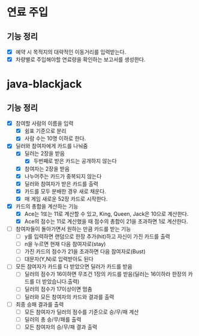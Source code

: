 # 연료 주입

## 기능 정리

- [x] 예약 시 목적지의 대략적인 이동거리를 입력받는다.
- [x] 차량별로 주입해야할 연료량을 확인하는 보고서를 생성한다.

# java-blackjack

## 기능 정리

- [x] 참여할 사람의 이름을 입력
    - [x] 쉼표 기준으로 분리
    - [x] 사람 수는 10명 이하로 한다.
- [X] 딜러와 참여자에게 카드를 나눠줌
    - [x] 딜러는 2장을 받음
        - [x] 두번째로 받은 카드는 공개하지 않는다
    - [x] 참여자는 2장을 받음
    - [x] 나누어주는 카드가 중복되지 않는다
    - [x] 딜러와 참여자가 받은 카드를 출력
    - [x] 카드를 모두 분배한 경우 새로 채운다.
    - [x] 매 게임 새로운 52장 카드로 시작한다.
- [x] 카드의 총합을 계산하는 기능
    - [x] Ace는 1또는 11로 계산할 수 있고, King, Queen, Jack은 10으로 계산한다.
    - [x] Ace의 점수는 11로 계산했을 때 점수의 총합이 21을 초과하면 1로 계산한다.
- [ ] 참여자들이 돌아가면서 원하는 만큼 카드를 받는 기능
    - [ ] y를 입력하면 랜덤으로 한장 추가(hit)하고 자신이 가진 카드를 출력
    - [ ] n을 누르면 현재 다음 참여자로(stay)
    - [ ] 가진 카드의 점수가 21을 초과하면 다음 참여자로(Bust)
    - [ ] 대문자(Y,N)로 입력받아도 된다
- [ ] 모든 참여자가 카드를 다 받았으면 딜러가 카드를 받음
    - [ ] 딜러의 점수가 16이하면 무조건 1장의 카드를 받음(딜러는 16이하라 한장의 카드를 더 받았습니다.출력)
    - [ ] 딜러의 점수가 17이상이면 멈춤
    - [ ] 딜러와 모든 참여자의 카드와 결과를 출력
- [ ] 최종 승패 결과를 출력
    - [ ] 모든 참여자가 딜러의 점수를 기준으로 승/무/패 계산
    - [ ] 딜러의 총 승/무/패를 출력
    - [ ] 모든 참여자의 승/무/패 결과 출력
